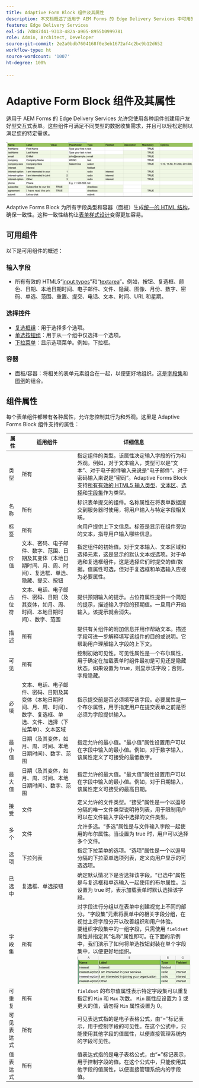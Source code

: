 ```yaml
---
title: Adaptive Form Block 组件及其属性
description: 本文档概述了适用于 AEM Forms 的 Edge Delivery Services 中可用的表单组件及其属性。
feature: Edge Delivery Services
exl-id: 7d087d41-9313-482a-a905-8955b0999781
role: Admin, Architect, Developer
source-git-commit: 2e2a0bdb7604168f0e3eb1672af4c2bc9b12d652
workflow-type: ht
source-wordcount: '1007'
ht-degree: 100%

---
```


# Adaptive Form Block 组件及其属性

适用于 AEM Forms 的 Edge Delivery Services 允许您使用各种组件创建用户友好型交互式表单。这些组件可满足不同类型的数据收集需求，并且可以轻松定制以满足您的特定需求。


![包含某些组件和属性的示例电子表格](/help/edge/assets/sample-form-in-spreadsheet.png)

Adaptive Forms Block 为所有字段类型和容器（面板）生成[统一的 HTML 结构](/help/edge/docs/forms/style-theme-forms.md)，确保一致性。这种一致性结构让[表单样式设计](/help/edge/docs/forms/style-theme-forms.md)变得更加容易。

## 可用组件

以下是可用组件的概述：

### 输入字段

- 所有有效的 HTML5“[input types](https://developer.mozilla.org/en-US/docs/Web/HTML/Element/input#input_types)”和“[textarea](https://developer.mozilla.org/en-US/docs/Web/HTML/Element/textarea)”。例如，按钮、复选框、颜色、日期、本地日期时间、电子邮件、文件、隐藏、图像、月份、数字、密码、单选、范围、重置、提交、电话、文本、时间、URL 和星期。

### 选择控件

- [复选框组](https://developer.mozilla.org/en-US/docs/Web/HTML/Element/input/checkbox)：用于选择多个选项。
- [单选按钮组](https://developer.mozilla.org/en-US/docs/Web/HTML/Element/input/radio)：用于从一个组中仅选择一个选项。
- [下拉菜单](https://developer.mozilla.org/en-US/docs/Web/HTML/Element/select)：显示选项菜单。例如，下拉框。

### 容器

- 面板/容器：将相关的表单元素组合在一起，以便更好地组织。这是[字段集](https://developer.mozilla.org/en-US/docs/Web/HTML/Element/fieldset)和[图例](https://developer.mozilla.org/en-US/docs/Web/HTML/Element/legend)的组合。


## 组件属性

每个表单组件都带有各种属性，允许您控制其行为和外观。这里是 Adaptive Forms Block 组件支持的属性：


| 属性 | 适用组件 | 详细信息 |
|--------------|------------------------------|----------------------------------------------------------------------|
| 类型 | 所有 | 指定组件的类型。该属性决定输入字段的行为和外观。例如，对于文本输入，类型可以是“文本”、对于电子邮件输入来说是“电子邮件”、对于密码输入来说是“密码”。Adaptive Forms Block 支持<a href="https://developer.mozilla.org/en-US/docs/Web/HTML/Element/input#input_types">所有有效的 HTML5 输入类型</a>、<a href="https://developer.mozilla.org/en-US/docs/Web/HTML/Element/textarea">文本区</a>、<a href="https://developer.mozilla.org/en-US/docs/Web/HTML/Element/select">选择</a>和<a href="https://developer.mozilla.org/en-US/docs/Web/HTML/Element/fieldset">字段集</a>作为类型。 |
| 名称 | 所有 | 标识表单提交的组件。名称属性在将表单数据提交到服务器时使用，将用户输入与特定字段相关联。 |
| 标签 | 所有 | 向用户提供上下文信息。标签是显示在组件旁边的文本，指导用户输入哪些信息。 |
| 价值 | 文本、密码、电子邮件、数字、范围、日期及其变体（本地日期时间、月、周、时间）、复选框、单选、隐藏、提交、按钮 | 指定组件的初始值。对于文本输入、文本区域和选择元素，这是显示的默认文本或选项。对于单选和复选框组件，这是选择它们时提交的值/数据。值属性可选，但对于复选框和单选输入应视为必要属性。 |
| 占位符 | 文本、电话、电子邮件、密码、日期（及其变体，如月、周、时间、本地日期时间）、数字、范围 | 提供预期输入的提示。占位符属性提供一个简短的提示，描述输入字段的预期值。一旦用户开始输入，该提示就会消失。 |
| 描述 | 所有 | 提供有关组件的附加信息并用作帮助文本。描述字段可进一步解释填写该组件的目的或说明。它帮助用户理解输入字段的上下文。 |
| 可见 | 所有 | 控制初始可见性。可见性属性是一个布尔属性，用于确定在加载表单时组件最初是可见还是隐藏状态。如果设置为 true，则显示该字段；否则，字段隐藏。 |
| 必填 | 文本、电话、电子邮件、密码、日期及其变体（本地日期时间、月、周、时间）、数字、复选框、单选、文件、选择（下拉菜单）、文本区域 | 指示提交前是否必须填写该字段。必要属性是一个布尔属性，用于指定用户在提交表单之前是否必须为字段提供输入。 |
| 最小值 | 日期（及其变体，如月、周、时间、本地日期时间）、数字、范围 | 指定允许的最小值。“最小值”属性设置用户可以在字段中输入的最小值。例如，对于数字输入，该属性定义了可接受的最低数字。 |
| 最大值 | 日期（及其变体，如月、周、时间、本地日期时间）、数字、范围 | 指定允许的最大值。“最大值”属性设置用户可以在字段中输入的最小值。例如，对于日期输入，该属性定义可接受的最高日期。 |
| 接受 | 文件 | 定义允许的文件类型。“接受”属性是一个以逗号分隔的唯一文件类型说明符列表，用于限制用户可以在文件输入字段中选择的文件类型。 |
| 多个 | 文件 | 允许多选。“多选”属性是与文件输入字段一起使用的布尔属性。当设置为 true 时，用户可以选择多个文件。 |
| 选项 | 下拉列表 | 指定下拉菜单的选项。“选项”属性是一个以逗号分隔的下拉菜单选项列表，定义向用户显示的可选选项。 |
| 已选中 | 复选框、单选按钮 | 确定默认情况下是否选择该字段。“已选中”属性是与复选框和单选输入一起使用的布尔属性。当设置为 true 时，表示加载表单时默认选择该字段。 |
| 字段集 | 所有 | 对字段进行分组以在表单中创建视觉上不同的部分。“字段集”元素将表单中的相关字段分组，在视觉上将字段分开以改善组织和用户体验。</br>要组织字段集中的一组字段，只需使用 `fieldset` 属性并指定其“名称”属性即可。在下面的示例中，我们演示了如何将单选按钮封装在单个字段集中，以便更好地组织。![字段集示例](/help/edge/assets/fieldset-example.png) |
| 可重复 | 所有 | `fieldset` 的布尔值属性表示特定字段集可以重复指定的 `Min` 和 `Max` 次数。 `Min` 属性应设置为 1 或更大的值，请勿将 `Min` 属性设置为 0。 |
| 可见表达式 | 所有 | 可见表达式指的是电子表格公式，由“=”标记表示，用于控制字段的可见性。在这个公式中，只能使用其他字段的值属性，以便直接管理系统内的字段可见性。 |
| 值表达式 | 所有 | 值表达式指的是电子表格公式，由“=”标记表示，用于控制字段的值。在这个公式中，只能使用其他字段的值属性，以便直接管理系统内的字段值。 |
